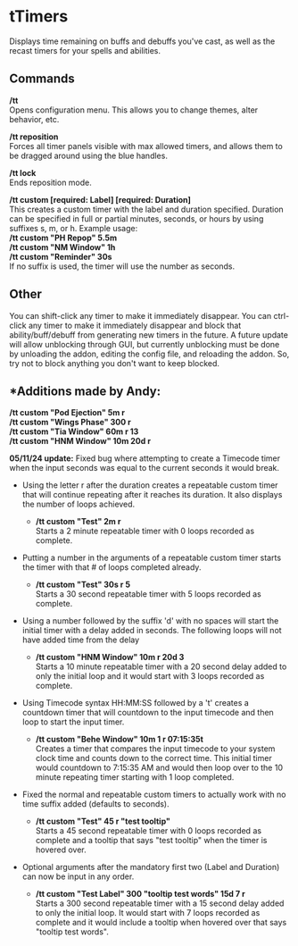 # tTimers
Displays time remaining on buffs and debuffs you've cast, as well as the recast timers for your spells and abilities.

## Commands

**/tt**<br>
Opens configuration menu.  This allows you to change themes, alter behavior, etc.

**/tt reposition**<br>
Forces all timer panels visible with max allowed timers, and allows them to be dragged around using the blue handles.

**/tt lock**<br>
Ends reposition mode.

**/tt custom [required: Label] [required: Duration]**<br>
This creates a custom timer with the label and duration specified.  Duration can be specified in full or partial minutes, seconds, or hours by using suffixes s, m, or h.  Example usage:<br>
**/tt custom "PH Repop" 5.5m**<br>
**/tt custom "NM Window" 1h**<br>
**/tt custom "Reminder" 30s**<br>
If no suffix is used, the timer will use the number as seconds.

## Other
You can shift-click any timer to make it immediately disappear.  You can ctrl-click any timer to make it immediately disappear and block that ability/buff/debuff from generating new timers in the future.  A future update will allow unblocking through GUI, but currently unblocking must be done by unloading the addon, editing the config file, and reloading the addon.  So, try not to block anything you don't want to keep blocked.

## *Additions made by Andy: 

**/tt custom "Pod Ejection" 5m r** <br>
**/tt custom "Wings Phase" 300 r** <br>
**/tt custom "Tia Window" 60m r 13** <br>
**/tt custom "HNM Window" 10m 20d r** <br> 

**05/11/24 update:** Fixed bug where attempting to create a Timecode timer when the input seconds was equal to the current seconds it would break. <br>


- Using the letter r after the duration creates a repeatable custom timer that will continue repeating after it reaches its duration. It also displays the number of loops achieved.
    - **/tt custom "Test" 2m r** <br>
    Starts a 2 minute repeatable timer with 0 loops recorded as complete.

- Putting a number in the arguments of a repeatable custom timer starts the timer with that # of loops completed already. 

    - **/tt custom "Test" 30s r 5** <br>
    Starts a 30 second repeatable timer with 5 loops recorded as complete.

- Using a number followed by the suffix 'd' with no spaces will start the initial timer with a delay added in seconds. The following loops will not have added time from the delay 

    - **/tt custom "HNM Window" 10m r 20d 3** <br>
    Starts a 10 minute repeatable timer with a 20 second delay added to only the initial loop and it would start with 3 loops recorded as complete.

- Using Timecode syntax HH:MM:SS followed by a 't' creates a countdown timer that will countdown to the input timecode and then loop to start the input timer.
    - **/tt custom "Behe Window" 10m 1 r 07:15:35t** <br>
    Creates a timer that compares the input timecode to your system clock time and counts down to the correct time. This initial timer would countdown to 7:15:35 AM and would then loop over to the 10 minute repeating timer starting with 1 loop completed.

- Fixed the normal and repeatable custom timers to actually work with no time suffix added (defaults to seconds).

    - **/tt custom "Test" 45 r "test tooltip"** <br>
    Starts a 45 second repeatable timer with 0 loops recorded as complete and a tooltip that says "test tooltip" when the timer is hovered over.

- Optional arguments after the mandatory first two (Label and Duration) can now be input in any order.

    - **/tt custom "Test Label" 300 "tooltip test words" 15d 7 r** <br>
    Starts a 300 second repeatable timer with a 15 second delay added to only the initial loop. It would start with 7 loops recorded as complete and it would include a tooltip when hovered over that says "tooltip test words".